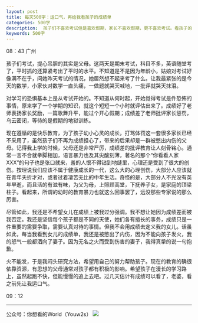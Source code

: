 ```yaml
---
layout: post
title: 每天500字：运口气，再给我看孩子的成绩单
categories: 500字
description:  孩子们不喜欢考试但是喜欢假期，家长不喜欢假期，更不喜欢考试。看孩子的成绩但是一件痛苦的事，我是新手爸爸，今年是第一看孩子的成绩单，且让我运口气先。
keywords: 500字
---
```


08：43 广州

孩子们考试，提心吊胆的其实是父母。这两天是期末考试，科目不多，英语随堂考了，平时抓的还算紧考出了平时的水平。不知道是不是因为年龄小，姑娘对考试好像满不在乎，问她昨天考试的情况，她居然想不起来考了什么。让我最紧张的是今天的数学，小家伙对数学一直头痛，一做题就哭天喊地，一批评就哭天抹泪。

对学习的恐惧基本上是从考试开始的。不知道从何时起，开始觉得考试是件恐怖的事情，原来学了一个学期的知识，就这个短短一个小时就评估出来了。成绩好了老师表扬家长奖励，一篇歌舞升平，能过个开心假期；成绩差了老师批评家长惩罚，乌云密闭，等待的是假期的地狱训练。

现在遵循的是快乐教育，为了孩子幼小心灵的成长，打骂体罚这一套很多家长已经不采用了，虽然孩子们不再为成绩担心了，带来的后果却是一群被憋出内伤的父母。记得我上学的时候，父母还是非常严厉，成绩差的批评教育让人刻骨铭心。通常一言不合就拳脚相加，语言暴力也及其尖酸刻薄，著名的那个“你看看人家XXX”的句子也是张口就来，羞的人恨不得钻到地缝里，心理还是受到了很大的创伤。按理说我们应该不属于健康成长的一代，这么大的心理创伤，大部分人应该就在青年夭折才对，或者过着凄苦无比的中年生活。奇怪的是，大部分人不光没有英年早逝，而且活的有滋有味，为父为母，上照顾高堂，下抚养子女，是家庭的顶梁柱子。看起来，所谓的幼时的教育暴力也就这么回事罢了，远没那些专家说的那么厉害。

尽管如此，我还是不希望女儿在成绩上被我过分强调。我不想让她因为成绩差而被我否定。我还是坚信每个孩子都是不同的天使，她们各有擅长的事务，成绩只是一件重要的需要争取，需要认真对待的事情。但我不会用成绩去定义我的女儿。话虽如此，每当我看到女儿的成绩单，我还是被憋出了内伤，因为不能向孩子发火，我的怒气一般都洒向了妻子。因为无名之火而受到伤害的妻子，我得真挚的说一句抱歉。

火不能发，于是我闷头研究方法，希望用自己的努力帮助孩子。现在的教育的确很依靠资源，有思想的父母通常对孩子都有积极的影响。希望孩子在漫长的学习路上，虽然起跑不快，但能慢慢的追上去吧。过几天估计有成绩可以看了，老婆，看之前先让我运口气。

09：12

---- 
公众号：你想看的World（Youw2s）
![][image-1]

[image-1]:	http://upload-images.jianshu.io/upload_images/3342594-dca1f89eba3e50ca.jpg?imageMogr2/auto-orient/strip%7CimageView2/2/w/1240